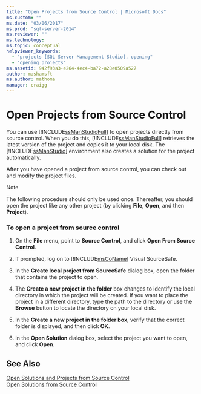 ```yaml
---
title: "Open Projects from Source Control | Microsoft Docs"
ms.custom: ""
ms.date: "03/06/2017"
ms.prod: "sql-server-2014"
ms.reviewer: ""
ms.technology:
ms.topic: conceptual
helpviewer_keywords: 
  - "projects [SQL Server Management Studio], opening"
  - "opening projects"
ms.assetid: 942f93a3-e264-4ec4-ba72-a28e0509a527
author: mashamsft
ms.author: mathoma
manager: craigg
---
```

# Open Projects from Source Control
  You can use [!INCLUDE[ssManStudioFull](../includes/ssmanstudiofull-md.md)] to open projects directly from source control. When you do this, [!INCLUDE[ssManStudioFull](../includes/ssmanstudiofull-md.md)] retrieves the latest version of the project and copies it to your local disk. The [!INCLUDE[ssManStudio](../includes/ssmanstudio-md.md)] environment also creates a solution for the project automatically.  
  
 After you have opened a project from source control, you can check out and modify the project files.  
  
> [!NOTE]  
>  The following procedure should only be used once. Thereafter, you should open the project like any other project (by clicking **File**, **Open**, and then **Project**).  
  
### To open a project from source control  
  
1.  On the **File** menu, point to **Source Control**, and click **Open From Source Control**.  
  
2.  If prompted, log on to [!INCLUDE[msCoName](../includes/msconame-md.md)] Visual SourceSafe.  
  
3.  In the **Create local project from SourceSafe** dialog box, open the folder that contains the project to open.  
  
4.  The **Create a new project in the folder** box changes to identify the local directory in which the project will be created. If you want to place the project in a different directory, type the path to the directory or use the **Browse** button to locate the directory on your local disk.  
  
5.  In the **Create a new project in the folder box**, verify that the correct folder is displayed, and then click **OK**.  
  
6.  In the **Open Solution** dialog box, select the project you want to open, and click **Open**.  
  
## See Also  
 [Open Solutions and Projects from Source Control](../../2014/database-engine/open-solutions-and-projects-from-source-control.md)   
 [Open Solutions from Source Control](../../2014/database-engine/open-solutions-from-source-control.md)  
  
  

